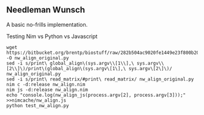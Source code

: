 Needleman Wunsch
----------------
A basic no-frills implementation.

Testing Nim vs Python vs Javascript

    wget https://bitbucket.org/brentp/biostuff/raw/282b504ac9020fe1449e23f800b20b5bd7d12061/nwalign/pairwise.py -O nw_align_original.py
    sed -i s/print\ global_align\(sys.argv\\[1\\],\ sys.argv\\[2\\]\)/print\(global_align\(sys.argv\[1\],\ sys.argv\[2\]\)/ nw_align_original.py
    sed -i s/print\ read_matrix/#print\ read_matrix/ nw_align_original.py
    nim c -d:release nw_align.nim
    nim js -d:release nw_align.nim
    echo "console.log(nw_align_js(process.argv[2], process.argv[3]));" >>nimcache/nw_align.js
    python test_nw_align.py
